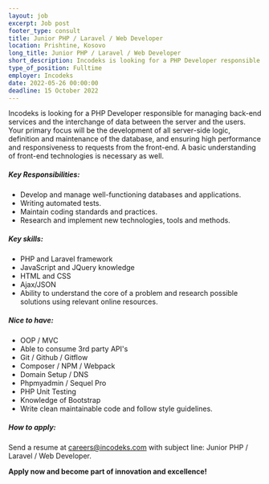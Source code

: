 ```yaml
---
layout: job 
excerpt: Job post 
footer_type: consult
title: Junior PHP / Laravel / Web Developer
location: Prishtine, Kosovo
long_title: Junior PHP / Laravel / Web Developer
short_description: Incodeks is looking for a PHP Developer responsible for managing back-end services and the interchange of data between the server and the users.
type_of_position: Fulltime
employer: Incodeks
date: 2022-05-26 00:00:00
deadline: 15 October 2022
---
```


Incodeks is looking for a PHP Developer responsible for managing back-end services and the interchange of data between the server and the users. Your primary focus will be the development of all server-side logic, definition and maintenance of the database, and ensuring high performance and responsiveness to requests from the front-end. A basic understanding of front-end technologies is necessary as well.

##### Key Responsibilities:

- Develop and manage well-functioning databases and applications.
- Writing automated tests.
- Maintain coding standards and practices.
- Research and implement new technologies, tools and methods.

##### Key skills:

- PHP and Laravel framework
- JavaScript and JQuery knowledge
- HTML and CSS
- Ajax/JSON
- Ability to understand the core of a problem and research possible solutions using relevant online resources.

##### Nice to have:

- OOP / MVC
- Able to consume 3rd party API's
- Git / Github / Gitflow
- Composer / NPM / Webpack
- Domain Setup / DNS
- Phpmyadmin / Sequel Pro
- PHP Unit Testing
- Knowledge of Bootstrap
- Write clean maintainable code and follow style guidelines.


##### How to apply: 

Send a resume at <a href="mailto:careers@incodeks.com?subject=Junior PHP / Laravel / Web Developer" style="color:#5C46F9 !important">careers@incodeks.com</a> with subject line: Junior PHP / Laravel / Web Developer.

<p style="font-weight: bold">Apply now and become part of innovation and excellence!</p>